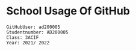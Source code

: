 # School Usage Of GitHub
```
GitHubUser: ad200005
Studentnumber: AD200005
Class: 3ACIF
Year: 2021/ 2022
```
